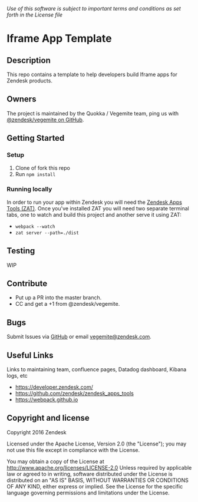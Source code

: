 *Use of this software is subject to important terms and conditions as set forth in the License file*

# Iframe App Template

## Description
This repo contains a template to help developers build Iframe apps for Zendesk products.

## Owners
The project is maintained by the Quokka / Vegemite team, ping us with [@zendesk/vegemite on GitHub](https://github.com/orgs/zendesk/teams/vegemite).

## Getting Started

### Setup
1. Clone of fork this repo
2. Run `npm install`

### Running locally
In order to run your app within Zendesk you will need the [Zendesk Apps Tools (ZAT)](https://github.com/zendesk/zendesk_apps_tools). Once you've installed ZAT you will need two separate terminal tabs, one to watch and build this project and another serve it using ZAT:

- `webpack --watch`
- `zat server --path=./dist`

## Testing
WIP

## Contribute
* Put up a PR into the master branch.
* CC and get a +1 from @zendesk/vegemite.

## Bugs
Submit Issues via [GitHub](https://github.com/zendesk/iframe_app_template/issues/new) or email vegemite@zendesk.com.

## Useful Links
Links to maintaining team, confluence pages, Datadog dashboard, Kibana logs, etc
- https://developer.zendesk.com/
- https://github.com/zendesk/zendesk_apps_tools
- https://webpack.github.io

## Copyright and license
Copyright 2016 Zendesk

Licensed under the Apache License, Version 2.0 (the "License"); you may not use this file except in compliance with the License.

You may obtain a copy of the License at
http://www.apache.org/licenses/LICENSE-2.0
Unless required by applicable law or agreed to in writing, software distributed under the License is distributed on an "AS IS" BASIS, WITHOUT WARRANTIES OR CONDITIONS OF ANY KIND, either express or implied. See the License for the specific language governing permissions and limitations under the License.
